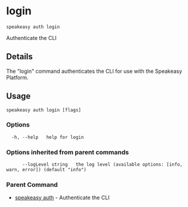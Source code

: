 # login  
`speakeasy auth login`  


Authenticate the CLI  

## Details

The "login" command authenticates the CLI for use with the Speakeasy Platform.

## Usage

```
speakeasy auth login [flags]
```

### Options

```
  -h, --help   help for login
```

### Options inherited from parent commands

```
      --logLevel string   the log level (available options: [info, warn, error]) (default "info")
```

### Parent Command

* [speakeasy auth](README.md)	 - Authenticate the CLI
